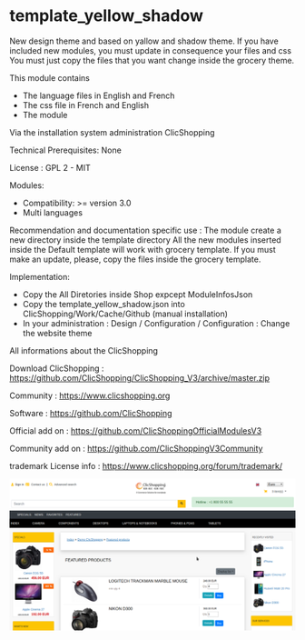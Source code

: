 # template_yellow_shadow

New design theme and based on yallow and shadow theme.
If you have included new modules, you must update in consequence your files and css 
You must just copy the files that you want change inside the grocery theme.


This module contains

- The language files in English and French
- The css file in French and English
- The module
  
Via the installation system administration ClicShopping

Technical Prerequisites: None

License : GPL 2 - MIT

Modules:

- Compatibility: >= version 3.0
- Multi languages

Recommendation and documentation specific use :
The module create a new directory inside the template directory
All the new modules inserted inside the Default template will work with grocery template.
If you must make an update, please, copy the files inside the grocery template.


Implementation:

- Copy the All Diretories inside Shop expcept ModuleInfosJson
- Copy the template_yellow_shadow.json into ClicShopping/Work/Cache/Github (manual installation)
- In your administration : Design / Configuration / Configuration : Change the website theme



 All informations about the ClicShopping
 
 Download ClicShopping : https://github.com/ClicShopping/ClicShopping_V3/archive/master.zip

 Community : https://www.clicshopping.org

 Software : https://github.com/ClicShopping

 Official add on : https://github.com/ClicShoppingOfficialModulesV3

 Community add on : https://github.com/ClicShoppingV3Community

 trademark License info : https://www.clicshopping.org/forum/trademark/ 
 

![image](https://github.com/ClicShoppingV3Community/template_yellow_shadow/blob/master/ModuleInfosJson/image.png)
